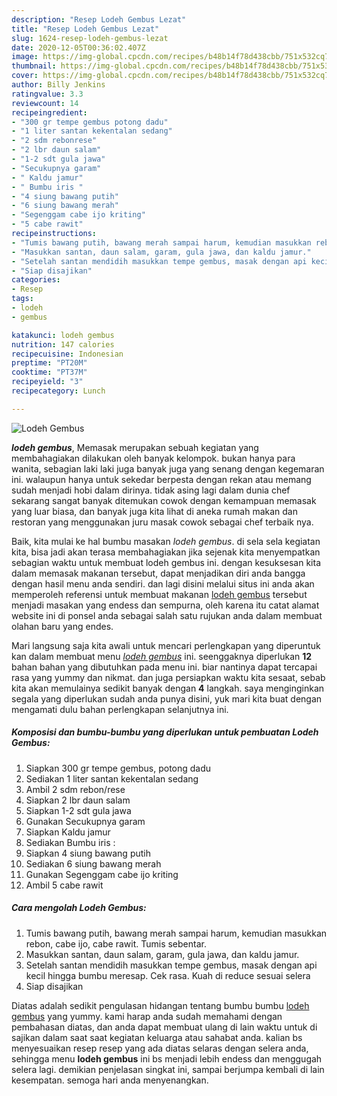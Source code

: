```yaml
---
description: "Resep Lodeh Gembus Lezat"
title: "Resep Lodeh Gembus Lezat"
slug: 1624-resep-lodeh-gembus-lezat
date: 2020-12-05T00:36:02.407Z
image: https://img-global.cpcdn.com/recipes/b48b14f78d438cbb/751x532cq70/lodeh-gembus-foto-resep-utama.jpg
thumbnail: https://img-global.cpcdn.com/recipes/b48b14f78d438cbb/751x532cq70/lodeh-gembus-foto-resep-utama.jpg
cover: https://img-global.cpcdn.com/recipes/b48b14f78d438cbb/751x532cq70/lodeh-gembus-foto-resep-utama.jpg
author: Billy Jenkins
ratingvalue: 3.3
reviewcount: 14
recipeingredient:
- "300 gr tempe gembus potong dadu"
- "1 liter santan kekentalan sedang"
- "2 sdm rebonrese"
- "2 lbr daun salam"
- "1-2 sdt gula jawa"
- "Secukupnya garam"
- " Kaldu jamur"
- " Bumbu iris "
- "4 siung bawang putih"
- "6 siung bawang merah"
- "Segenggam cabe ijo kriting"
- "5 cabe rawit"
recipeinstructions:
- "Tumis bawang putih, bawang merah sampai harum, kemudian masukkan rebon, cabe ijo, cabe rawit. Tumis sebentar."
- "Masukkan santan, daun salam, garam, gula jawa, dan kaldu jamur."
- "Setelah santan mendidih masukkan tempe gembus, masak dengan api kecil hingga bumbu meresap. Cek rasa. Kuah di reduce sesuai selera"
- "Siap disajikan"
categories:
- Resep
tags:
- lodeh
- gembus

katakunci: lodeh gembus 
nutrition: 147 calories
recipecuisine: Indonesian
preptime: "PT20M"
cooktime: "PT37M"
recipeyield: "3"
recipecategory: Lunch

---
```



![Lodeh Gembus](https://img-global.cpcdn.com/recipes/b48b14f78d438cbb/751x532cq70/lodeh-gembus-foto-resep-utama.jpg)

<b><i>lodeh gembus</i></b>, Memasak merupakan sebuah kegiatan yang membahagiakan dilakukan oleh banyak kelompok. bukan hanya para wanita, sebagian laki laki juga banyak juga yang senang dengan kegemaran ini. walaupun hanya untuk sekedar berpesta dengan rekan atau memang sudah menjadi hobi dalam dirinya. tidak asing lagi dalam dunia chef sekarang sangat banyak ditemukan cowok dengan kemampuan memasak yang luar biasa, dan banyak juga kita lihat di aneka rumah makan dan restoran yang menggunakan juru masak cowok sebagai chef terbaik nya.



Baik, kita mulai ke hal bumbu masakan <i>lodeh gembus</i>. di sela sela kegiatan kita, bisa jadi akan terasa membahagiakan jika sejenak kita menyempatkan sebagian waktu untuk membuat lodeh gembus ini. dengan kesuksesan kita dalam memasak makanan tersebut, dapat menjadikan diri anda bangga dengan hasil menu anda sendiri. dan lagi disini melalui situs ini anda akan memperoleh referensi untuk membuat makanan <u>lodeh gembus</u> tersebut menjadi masakan yang endess dan sempurna, oleh karena itu catat alamat website ini di ponsel anda sebagai salah satu rujukan anda dalam membuat olahan baru yang endes.


Mari langsung saja kita awali untuk mencari perlengkapan yang diperuntuk kan dalam membuat menu <u><i>lodeh gembus</i></u> ini. seenggaknya diperlukan <b>12</b> bahan bahan yang dibutuhkan pada menu ini. biar nantinya dapat tercapai rasa yang yummy dan nikmat. dan juga persiapkan waktu kita sesaat, sebab kita akan memulainya sedikit banyak dengan <b>4</b> langkah. saya menginginkan segala yang diperlukan sudah anda punya disini, yuk mari kita buat dengan mengamati dulu bahan perlengkapan selanjutnya ini.

<!--inarticleads1-->

##### Komposisi dan bumbu-bumbu yang diperlukan untuk pembuatan Lodeh Gembus:

1. Siapkan 300 gr tempe gembus, potong dadu
1. Sediakan 1 liter santan kekentalan sedang
1. Ambil 2 sdm rebon/rese
1. Siapkan 2 lbr daun salam
1. Siapkan 1-2 sdt gula jawa
1. Gunakan Secukupnya garam
1. Siapkan  Kaldu jamur
1. Sediakan  Bumbu iris :
1. Siapkan 4 siung bawang putih
1. Sediakan 6 siung bawang merah
1. Gunakan Segenggam cabe ijo kriting
1. Ambil 5 cabe rawit




<!--inarticleads2-->

##### Cara mengolah Lodeh Gembus:

1. Tumis bawang putih, bawang merah sampai harum, kemudian masukkan rebon, cabe ijo, cabe rawit. Tumis sebentar.
1. Masukkan santan, daun salam, garam, gula jawa, dan kaldu jamur.
1. Setelah santan mendidih masukkan tempe gembus, masak dengan api kecil hingga bumbu meresap. Cek rasa. Kuah di reduce sesuai selera
1. Siap disajikan




Diatas adalah sedikit pengulasan hidangan tentang bumbu bumbu <u>lodeh gembus</u> yang yummy. kami harap anda sudah memahami dengan pembahasan diatas, dan anda dapat membuat ulang di lain waktu untuk di sajikan dalam saat saat kegiatan keluarga atau sahabat anda. kalian bs menyesuaikan resep resep yang ada diatas selaras dengan selera anda, sehingga menu <b>lodeh gembus</b> ini bs menjadi lebih endess dan menggugah selera lagi. demikian penjelasan singkat ini, sampai berjumpa kembali di lain kesempatan. semoga hari anda menyenangkan.
